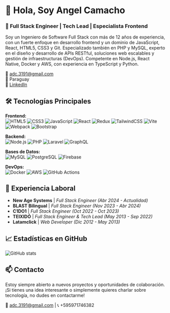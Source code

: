 # 👋 Hola, Soy Angel Camacho

### 🚀 Full Stack Engineer | Tech Lead | Especialista Frontend

Soy un Ingeniero de Software Full Stack con más de 12 años de experiencia, con un fuerte enfoque en desarrollo frontend y un dominio de JavaScript, React, HTML5, CSS3 y Git. Especializado también en PHP y MySQL, experto en el diseño y desarrollo de APIs RESTful, soluciones web escalables y gestión de infraestructuras (DevOps). Competente en Node.js, React Native, Docker y AWS, con experiencia en TypeScript y Python.

📧 [adc.3191@gmail.com](mailto:adc.3191@gmail.com)  
📍 Paraguay  
🔗 [LinkedIn](https://linkedin.com/in/adc91)

## 🛠️ Tecnologías Principales

**Frontend:**  
![HTML5](https://img.shields.io/badge/-HTML5-E34F26?logo=html5&logoColor=white)
![CSS3](https://img.shields.io/badge/-CSS3-1572B6?logo=css3&logoColor=white)
![JavaScript](https://img.shields.io/badge/-JavaScript-F7DF1E?logo=javascript&logoColor=black)
![React](https://img.shields.io/badge/-React-61DAFB?logo=react&logoColor=black)
![Redux](https://img.shields.io/badge/-Redux-764ABC?logo=redux&logoColor=white)
![TailwindCSS](https://img.shields.io/badge/-TailwindCSS-38B2AC?logo=tailwind-css&logoColor=white)
![Vite](https://img.shields.io/badge/-Vite-646CFF?logo=vite&logoColor=white)
![Webpack](https://img.shields.io/badge/-Webpack-8DD6F9?logo=webpack&logoColor=black)
![Bootstrap](https://img.shields.io/badge/-Bootstrap-7952B3?logo=bootstrap&logoColor=white)

**Backend:**  
![Node.js](https://img.shields.io/badge/-Node.js-339933?logo=node.js&logoColor=white)
![PHP](https://img.shields.io/badge/-PHP-777BB4?logo=php&logoColor=white)
![Laravel](https://img.shields.io/badge/-Laravel-FF2D20?logo=laravel&logoColor=white)
![GraphQL](https://img.shields.io/badge/-GraphQL-E10098?logo=graphql&logoColor=white)

**Bases de Datos:**  
![MySQL](https://img.shields.io/badge/-MySQL-4479A1?logo=mysql&logoColor=white)
![PostgreSQL](https://img.shields.io/badge/-PostgreSQL-336791?logo=postgresql&logoColor=white)
![Firebase](https://img.shields.io/badge/-Firebase-FFCA28?logo=firebase&logoColor=black)

**DevOps:**  
![Docker](https://img.shields.io/badge/-Docker-2496ED?logo=docker&logoColor=white)
![AWS](https://img.shields.io/badge/-AWS-232F3E?logo=amazonaws&logoColor=white)
![GitHub Actions](https://img.shields.io/badge/-GitHub%20Actions-2088FF?logo=github-actions&logoColor=white)

## 📌 Experiencia Laboral

- **New Age Systems** | *Full Stack Engineer* _(Abr 2024 - Actualidad)_
- **BLAST Bilingual** | *Full Stack Engineer* _(Nov 2023 - Abr 2024)_
- **C1DO1** | *Full Stack Engineer* _(Oct 2022 - Oct 2023)_
- **TEIXIDÓ** | *Full Stack Engineer & Tech Lead* _(May 2013 - Sep 2022)_
- **Latamclick** | *Web Developer* _(Dic 2012 - May 2013)_

## 📈 Estadísticas en GitHub

![GitHub stats](https://github-readme-stats.vercel.app/api?username=adc91&show_icons=true&theme=radical)

## 📫 Contacto

Estoy siempre abierto a nuevos proyectos y oportunidades de colaboración. ¡Si tienes una idea interesante o simplemente quieres charlar sobre tecnología, no dudes en contactarme!

📧 [adc.3191@gmail.com](mailto:adc.3191@gmail.com) | 📞 +595971746382

